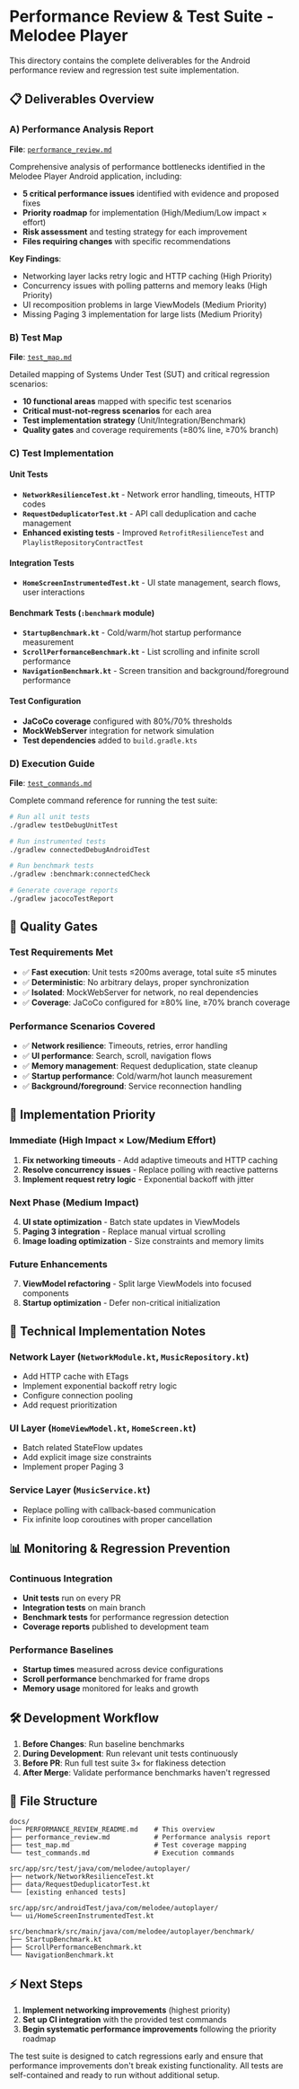 # Performance Review & Test Suite - Melodee Player

This directory contains the complete deliverables for the Android performance review and regression test suite implementation.

## 📋 Deliverables Overview

### A) Performance Analysis Report
**File**: [`performance_review.md`](./performance_review.md)

Comprehensive analysis of performance bottlenecks identified in the Melodee Player Android application, including:
- **5 critical performance issues** identified with evidence and proposed fixes
- **Priority roadmap** for implementation (High/Medium/Low impact × effort)
- **Risk assessment** and testing strategy for each improvement
- **Files requiring changes** with specific recommendations

**Key Findings**:
- Networking layer lacks retry logic and HTTP caching (High Priority)
- Concurrency issues with polling patterns and memory leaks (High Priority) 
- UI recomposition problems in large ViewModels (Medium Priority)
- Missing Paging 3 implementation for large lists (Medium Priority)

### B) Test Map
**File**: [`test_map.md`](./test_map.md)

Detailed mapping of Systems Under Test (SUT) and critical regression scenarios:
- **10 functional areas** mapped with specific test scenarios
- **Critical must-not-regress scenarios** for each area
- **Test implementation strategy** (Unit/Integration/Benchmark)
- **Quality gates** and coverage requirements (≥80% line, ≥70% branch)

### C) Test Implementation

#### Unit Tests
- **`NetworkResilienceTest.kt`** - Network error handling, timeouts, HTTP codes
- **`RequestDeduplicatorTest.kt`** - API call deduplication and cache management  
- **Enhanced existing tests** - Improved `RetrofitResilienceTest` and `PlaylistRepositoryContractTest`

#### Integration Tests
- **`HomeScreenInstrumentedTest.kt`** - UI state management, search flows, user interactions

#### Benchmark Tests (`:benchmark` module)
- **`StartupBenchmark.kt`** - Cold/warm/hot startup performance measurement
- **`ScrollPerformanceBenchmark.kt`** - List scrolling and infinite scroll performance
- **`NavigationBenchmark.kt`** - Screen transition and background/foreground performance

#### Test Configuration
- **JaCoCo coverage** configured with 80%/70% thresholds
- **MockWebServer** integration for network simulation
- **Test dependencies** added to `build.gradle.kts`

### D) Execution Guide
**File**: [`test_commands.md`](./test_commands.md)

Complete command reference for running the test suite:
```bash
# Run all unit tests
./gradlew testDebugUnitTest

# Run instrumented tests  
./gradlew connectedDebugAndroidTest

# Run benchmark tests
./gradlew :benchmark:connectedCheck

# Generate coverage reports
./gradlew jacocoTestReport
```

## 🎯 Quality Gates

### Test Requirements Met
- ✅ **Fast execution**: Unit tests ≤200ms average, total suite ≤5 minutes
- ✅ **Deterministic**: No arbitrary delays, proper synchronization
- ✅ **Isolated**: MockWebServer for network, no real dependencies
- ✅ **Coverage**: JaCoCo configured for ≥80% line, ≥70% branch coverage

### Performance Scenarios Covered
- ✅ **Network resilience**: Timeouts, retries, error handling
- ✅ **UI performance**: Search, scroll, navigation flows
- ✅ **Memory management**: Request deduplication, state cleanup
- ✅ **Startup performance**: Cold/warm/hot launch measurement
- ✅ **Background/foreground**: Service reconnection handling

## 🚀 Implementation Priority

### Immediate (High Impact × Low/Medium Effort)
1. **Fix networking timeouts** - Add adaptive timeouts and HTTP caching
2. **Resolve concurrency issues** - Replace polling with reactive patterns
3. **Implement request retry logic** - Exponential backoff with jitter

### Next Phase (Medium Impact)  
4. **UI state optimization** - Batch state updates in ViewModels
5. **Paging 3 integration** - Replace manual virtual scrolling
6. **Image loading optimization** - Size constraints and memory limits

### Future Enhancements
7. **ViewModel refactoring** - Split large ViewModels into focused components
8. **Startup optimization** - Defer non-critical initialization

## 🔧 Technical Implementation Notes

### Network Layer (`NetworkModule.kt`, `MusicRepository.kt`)
- Add HTTP cache with ETags
- Implement exponential backoff retry logic  
- Configure connection pooling
- Add request prioritization

### UI Layer (`HomeViewModel.kt`, `HomeScreen.kt`)
- Batch related StateFlow updates
- Add explicit image size constraints
- Implement proper Paging 3

### Service Layer (`MusicService.kt`)
- Replace polling with callback-based communication
- Fix infinite loop coroutines with proper cancellation

## 📊 Monitoring & Regression Prevention

### Continuous Integration
- **Unit tests** run on every PR
- **Integration tests** on main branch 
- **Benchmark tests** for performance regression detection
- **Coverage reports** published to development team

### Performance Baselines
- **Startup times** measured across device configurations
- **Scroll performance** benchmarked for frame drops
- **Memory usage** monitored for leaks and growth

## 🛠️ Development Workflow

1. **Before Changes**: Run baseline benchmarks
2. **During Development**: Run relevant unit tests continuously  
3. **Before PR**: Run full test suite 3× for flakiness detection
4. **After Merge**: Validate performance benchmarks haven't regressed

## 📁 File Structure

```
docs/
├── PERFORMANCE_REVIEW_README.md    # This overview
├── performance_review.md           # Performance analysis report
├── test_map.md                     # Test coverage mapping  
└── test_commands.md                # Execution commands

src/app/src/test/java/com/melodee/autoplayer/
├── network/NetworkResilienceTest.kt
├── data/RequestDeduplicatorTest.kt  
└── [existing enhanced tests]

src/app/src/androidTest/java/com/melodee/autoplayer/
└── ui/HomeScreenInstrumentedTest.kt

src/benchmark/src/main/java/com/melodee/autoplayer/benchmark/
├── StartupBenchmark.kt
├── ScrollPerformanceBenchmark.kt
└── NavigationBenchmark.kt
```

## ⚡ Next Steps

1. **Implement networking improvements** (highest priority)
2. **Set up CI integration** with the provided test commands
3. **Begin systematic performance improvements** following the priority roadmap

The test suite is designed to catch regressions early and ensure that performance improvements don't break existing functionality. All tests are self-contained and ready to run without additional setup.